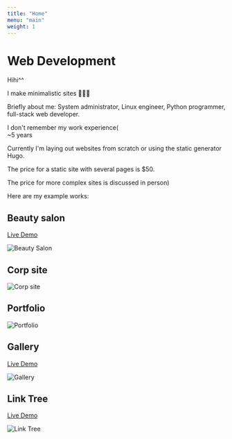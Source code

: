 ```yaml
---
title: "Home"
menu: "main"
weight: 1
---
```


# Web Development

Hihi^^

I make minimalistic sites 🫸✨🫷

Briefly about me: System administrator, Linux engineer, Python programmer, full-stack web developer.

I don't remember my work experience(<br>
~5 years

Currently I'm laying out websites from scratch or using the static generator Hugo.

The price for a static site with several pages is $50.

The price for more complex sites is discussed in person)

Here are my example works:

## Beauty salon

[Live Demo](https://mk-beauty-salon.netlify.app)

![Beauty Salon](/images/beauty-salon.webp "Beauty salon")

## Corp site

![Corp site](/images/corp.webp "Corp site")

## Portfolio

![Portfolio](/images/portfolio.webp "Portfolio")

## Gallery

[Live Demo](https://mk-gallery.netlify.app)

![Gallery](/images/gallery.webp "Gallery")

## Link Tree

[Live Demo](https://mk-link-tree.netlify.app)

![Link Tree](/images/link-tree.webp "Link tree")
